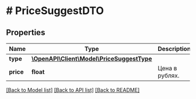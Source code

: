 # # PriceSuggestDTO

## Properties

Name | Type | Description | Notes
------------ | ------------- | ------------- | -------------
**type** | [**\OpenAPI\Client\Model\PriceSuggestType**](PriceSuggestType.md) |  | [optional]
**price** | **float** | Цена в рублях. | [optional]

[[Back to Model list]](../../README.md#models) [[Back to API list]](../../README.md#endpoints) [[Back to README]](../../README.md)
